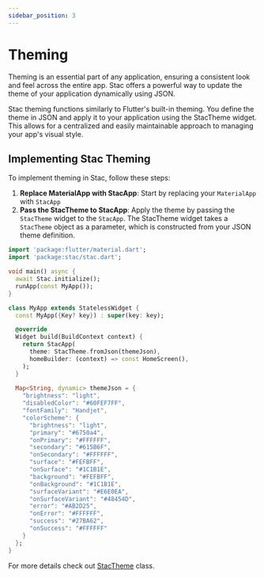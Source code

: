 ```yaml
---
sidebar_position: 3
---
```


# Theming

Theming is an essential part of any application, ensuring a consistent look and feel across the entire app. Stac offers a powerful way to update the theme of your application dynamically using JSON.

Stac theming functions similarly to Flutter's built-in theming. You define the theme in JSON and apply it to your application using the StacTheme widget. This allows for a centralized and easily maintainable approach to managing your app's visual style.

## Implementing Stac Theming

To implement theming in Stac, follow these steps:

1. **Replace MaterialApp with StacApp**: Start by replacing your `MaterialApp` with `StacApp`
2. **Pass the StacTheme to StacApp**: Apply the theme by passing the `StacTheme` widget to the `StacApp`. The StacTheme widget takes a `StacTheme` object as a parameter, which is constructed from your JSON theme definition.

```dart
import 'package:flutter/material.dart';
import 'package:stac/stac.dart';

void main() async {
  await Stac.initialize();
  runApp(const MyApp());
}

class MyApp extends StatelessWidget {
  const MyApp({Key? key}) : super(key: key);

  @override
  Widget build(BuildContext context) {
    return StacApp(
      theme: StacTheme.fromJson(themeJson),
      homeBuilder: (context) => const HomeScreen(),
    );
  }
  
  Map<String, dynamic> themeJson = {
    "brightness": "light",
    "disabledColor": "#60FEF7FF",
    "fontFamily": "Handjet",
    "colorScheme": {
      "brightness": "light",
      "primary": "#6750a4",
      "onPrimary": "#FFFFFF",
      "secondary": "#615B6F",
      "onSecondary": "#FFFFFF",
      "surface": "#FEFBFF",
      "onSurface": "#1C1B1E",
      "background": "#FEFBFF",
      "onBackground": "#1C1B1E",
      "surfaceVariant": "#E6E0EA",
      "onSurfaceVariant": "#48454D",
      "error": "#AB2D25",
      "onError": "#FFFFFF",
      "success": "#27BA62",
      "onSuccess": "#FFFFFF"
    }
  };
}
```

For more details check out [StacTheme](https://github.com/StacDev/stac/blob/dev/packages/stac/lib/src/parsers/stac_theme/stac_theme.dart) class.